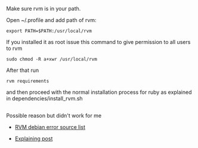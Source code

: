 Make sure rvm is in your path.

Open ~/.profile and add path of rvm:

```
export PATH=$PATH:/usr/local/rvm
```

If you installed it as root issue this command to give permission to all users to rvm

```
sudo chmod -R a+xwr /usr/local/rvm
```

After that run

`rvm requirements`

and then proceed with the normal installation process for ruby as explained in dependencies/install_rvm.sh

## 

Possible reason but didn't work for me

- [RVM debian error source list](https://github.com/rvm/rvm/issues/3411)

- [Explaining post](http://www.sachingevariya.com/2015/08/requirementsdebianupdatesystem-ruby-222.html)